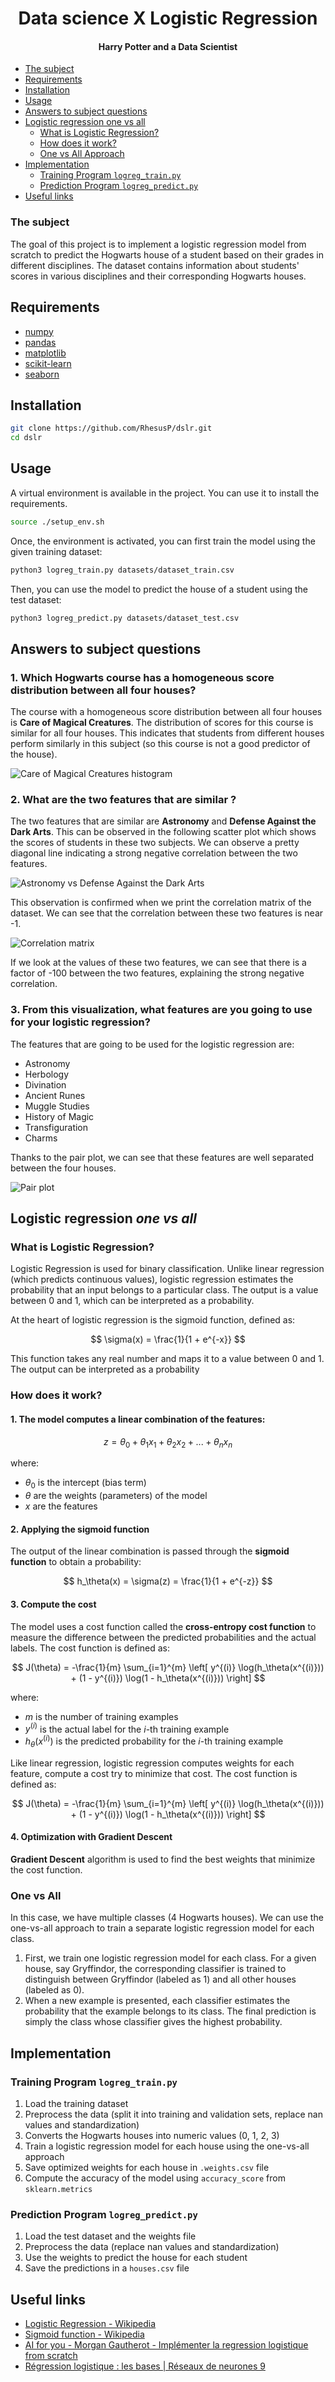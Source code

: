 <div align="center">

# Data science X Logistic Regression

#### Harry Potter and a Data Scientist

</div>

- [The subject](#the-subject)
- [Requirements](#requirements)
- [Installation](#installation)
- [Usage](#usage)
- [Answers to subject questions](#answers-to-subject-questions)
- [Logistic regression one vs all](#logistic-regression-one-vs-all)
    - [What is Logistic Regression?](#what-is-logistic-regression)
    - [How does it work?](#how-does-it-work)
    - [One vs All Approach](#one-vs-all-approach)
- [Implementation](#implementation)
    - [Training Program `logreg_train.py`](#training-program-logreg_trainpy)
    - [Prediction Program `logreg_predict.py`](#prediction-program-logreg_predictpy)
- [Useful links](#useful-links)

### The subject

The goal of this project is to implement a logistic regression model from scratch to predict the Hogwarts house of a
student based on their grades in different disciplines. The dataset contains information about students' scores in
various disciplines and their corresponding Hogwarts houses.

## Requirements

* [numpy](https://numpy.org/install/)
* [pandas](https://pandas.pydata.org/docs/getting_started/install.html)
* [matplotlib](https://matplotlib.org/stable/install/index.html)
* [scikit-learn](https://scikit-learn.org/stable/install.html)
* [seaborn](https://seaborn.pydata.org/installing.html)

## Installation

```bash
git clone https://github.com/RhesusP/dslr.git
cd dslr
```

## Usage

A virtual environment is available in the project. You can use it to install the requirements.

```bash
source ./setup_env.sh
```

Once, the environment is activated, you can first train the model using the given training dataset:

```bash
python3 logreg_train.py datasets/dataset_train.csv
```

Then, you can use the model to predict the house of a student using the test dataset:

```bash
python3 logreg_predict.py datasets/dataset_test.csv
```

## Answers to subject questions

### 1. **Which Hogwarts course has a homogeneous score distribution between all four houses?**

The course with a homogeneous score distribution between all four houses is **Care of Magical Creatures**. The
distribution of scores for this course is similar for all four houses. This indicates that students from different
houses perform similarly in this subject (so this course is not a good predictor of the house).

![Care of Magical Creatures histogram](images/histogram.png)

### 2. **What are the two features that are similar ?**

The two features that are similar are **Astronomy** and **Defense Against the Dark Arts**. This can be observed in the
following scatter plot which shows the scores of students in these two subjects. We can observe a pretty diagonal line
indicating a strong negative correlation between the two features.

![Astronomy vs Defense Against the Dark Arts](images/scatter_plot.png)

This observation is confirmed when we print the correlation matrix of the dataset. We can see that the correlation
between these two features is near -1.

![Correlation matrix](images/correlation_matrix.png)

If we look at the values of these two features, we can see that there is a factor of -100 between the two features,
explaining the strong negative correlation.

### 3. **From this visualization, what features are you going to use for your logistic regression?**

The features that are going to be used for the logistic regression are:

- Astronomy
- Herbology
- Divination
- Ancient Runes
- Muggle Studies
- History of Magic
- Transfiguration
- Charms

Thanks to the pair plot, we can see that these features are well separated between the four houses.

![Pair plot](images/pair_plot.png)

## Logistic regression _one vs all_

### What is Logistic Regression?

Logistic Regression is used for binary classification. Unlike linear regression (which predicts continuous values),
logistic regression estimates the probability that an input belongs to a particular class. The output is a value between
0 and 1, which can be interpreted as a probability.

At the heart of logistic regression is the sigmoid function, defined as:

$$
\sigma(x) = \frac{1}{1 + e^{-x}}
$$

This function takes any real number and maps it to a value between 0 and 1. The output can be interpreted as a
probability

### How does it work?

#### 1. The model computes a linear combination of the features:

$$
z = \theta_0 + \theta_1 x_1 + \theta_2 x_2 + ... + \theta_n x_n
$$

where:

- $\theta_0$ is the intercept (bias term)
- $\theta$ are the weights (parameters) of the model
- $x$ are the features

#### 2. Applying the sigmoid function

The output of the linear combination is passed through the **sigmoid function** to obtain a probability:

$$
h_\theta(x) = \sigma(z) = \frac{1}{1 + e^{-z}}
$$

#### 3. Compute the cost

The model uses a cost function called the **cross-entropy cost function** to measure the difference between the
predicted probabilities and the actual labels. The cost function is defined as:

$$
J(\theta) = -\frac{1}{m} \sum_{i=1}^{m} \left[ y^{(i)} \log(h_\theta(x^{(i)})) + (1 - y^{(i)}) \log(1 - h_\theta(x^{(i)})) \right]
$$

where:

- $m$ is the number of training examples
- $y^{(i)}$ is the actual label for the $i$-th training example
- $h_\theta(x^{(i)})$ is the predicted probability for the $i$-th training example

Like linear regression, logistic regression computes weights for each feature, compute a cost try to minimize that cost.
The cost function is defined as:

$$
J(\theta) = -\frac{1}{m} \sum_{i=1}^{m} \left[ y^{(i)} \log(h_\theta(x^{(i)})) + (1 - y^{(i)}) \log(1 - h_\theta(x^{(i)})) \right]
$$

#### 4. Optimization with Gradient Descent

**Gradient Descent** algorithm is used to find the best weights that minimize the cost function.

### One vs All

In this case, we have multiple classes (4 Hogwarts houses). We can use the one-vs-all approach to train a separate
logistic regression model for each class.

1. First, we train one logistic regression model for each class. For a given house, say Gryffindor, the corresponding
   classifier is trained to distinguish between Gryffindor (labeled as 1) and all other houses (labeled as 0).
2. When a new example is presented, each classifier estimates the probability that the example belongs to its class. The
   final prediction is simply the class whose classifier gives the highest probability.

## Implementation

### Training Program `logreg_train.py`

1. Load the training dataset
2. Preprocess the data (split it into training and validation sets, replace nan values and standardization)
3. Converts the Hogwarts houses into numeric values (0, 1, 2, 3)
4. Train a logistic regression model for each house using the one-vs-all approach
5. Save optimized weights for each house in `.weights.csv` file
6. Compute the accuracy of the model using `accuracy_score` from `sklearn.metrics`

### Prediction Program `logreg_predict.py`

1. Load the test dataset and the weights file
2. Preprocess the data (replace nan values and standardization)
3. Use the weights to predict the house for each student
4. Save the predictions in a `houses.csv` file

## Useful links

- [Logistic Regression - Wikipedia](https://en.wikipedia.org/wiki/Logistic_regression)
- [Sigmoid function - Wikipedia](https://en.wikipedia.org/wiki/Sigmoid_function)
- [AI for you - Morgan Gautherot - Implémenter la regression logistique from scratch](https://www.youtube.com/watch?v=r1iybVbTBZQ)
- [Régression logistique : les bases | Réseaux de neurones 9](https://www.youtube.com/watch?v=pOsqQ0MAHrY)
